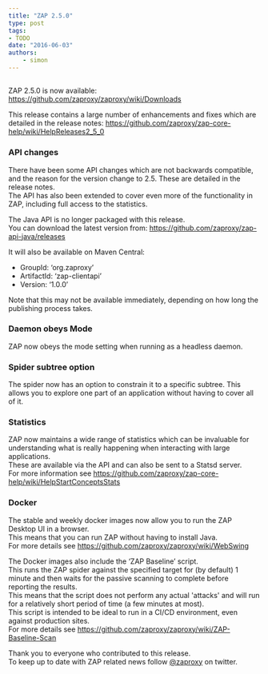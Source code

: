 ```yaml
---
title: "ZAP 2.5.0"
type: post
tags:
- TODO
date: "2016-06-03"
authors:
    - simon
---
```



##

ZAP 2.5.0 is now available: <https://github.com/zaproxy/zaproxy/wiki/Downloads>  
  
This release contains a large number of enhancements and fixes which are detailed in the release notes: <https://github.com/zaproxy/zap-core-help/wiki/HelpReleases2_5_0>  
  

###  API changes

There have been some API changes which are not backwards compatible, and the reason for the version change to 2.5. These are detailed in the
release notes.  
The API has also been extended to cover even more of the functionality in ZAP, including full access to the statistics.  
  
The Java API is no longer packaged with this release.  
You can download the latest version from: <https://github.com/zaproxy/zap-api-java/releases>  
  
It will also be available on Maven Central:  

  * GroupId: ‘org.zaproxy’
  * ArtifactId: ‘zap-clientapi’
  * Version: ‘1.0.0’

Note that this may not be available immediately, depending on how long the publishing process takes.  
  

###  Daemon obeys Mode

ZAP now obeys the mode setting when running as a headless daemon.  
  

###  Spider subtree option

The spider now has an option to constrain it to a specific subtree. This allows you to explore one part of an application without having to
cover all of it.  
  

###  Statistics

ZAP now maintains a wide range of statistics which can be invaluable for understanding what is really happening when interacting with large
applications.  
These are available via the API and can also be sent to a Statsd server.  
For more information see <https://github.com/zaproxy/zap-core-help/wiki/HelpStartConceptsStats>  
  

###  Docker

The stable and weekly docker images now allow you to run the ZAP Desktop UI in a browser.  
This means that you can run ZAP without having to install Java.  
For more details see <https://github.com/zaproxy/zaproxy/wiki/WebSwing>  
  
The Docker images also include the ‘ZAP Baseline’ script.  
This runs the ZAP spider against the specified target for (by default) 1 minute and then waits for the passive scanning to complete before
reporting the results.  
This means that the script does not perform any actual 'attacks' and will run for a relatively short period of time (a few minutes at most).  
This script is intended to be ideal to run in a CI/CD environment, even against production sites.  
For more details see <https://github.com/zaproxy/zaproxy/wiki/ZAP-Baseline-Scan>  
  
Thank you to everyone who contributed to this release.  
To keep up to date with ZAP related news follow [@zaproxy](https://twitter.com/zaproxy) on twitter.


